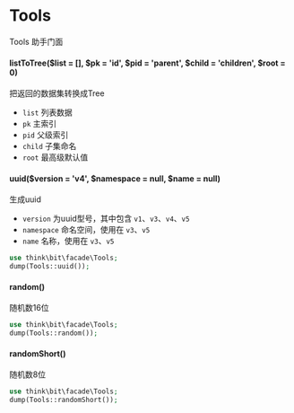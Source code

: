 # Tools

Tools 助手门面

#### listToTree($list = [], $pk = 'id', $pid = 'parent', $child = 'children', $root = 0)

把返回的数据集转换成Tree

- `list` 列表数据
- `pk` 主索引
- `pid` 父级索引
- `child` 子集命名
- `root` 最高级默认值

#### uuid($version = 'v4', $namespace = null, $name = null)

生成uuid

- `version` 为uuid型号，其中包含 `v1`、`v3`、`v4`、`v5`
- `namespace` 命名空间，使用在 `v3`、`v5`
- `name` 名称，使用在 `v3`、`v5`

```php
use think\bit\facade\Tools;
dump(Tools::uuid());
```

#### random()

随机数16位

```php
use think\bit\facade\Tools;
dump(Tools::random());
```

#### randomShort()

随机数8位

```php
use think\bit\facade\Tools;
dump(Tools::randomShort());
```